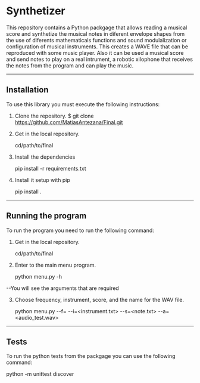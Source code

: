 # Synthetizer 

This repository contains a Python packgage that allows reading a musical score and synthetize the musical notes in diferent envelope shapes from the use of diferents mathematicals functions and sound modulalization or configuration of musical instruments. This creates a WAVE file that can be reproduced with some music player. 
Also it can be used a musical score and send notes to play on a real intrument, a robotic xilophone that receives the notes from the program and can play the music.  


--------------------------------

## Installation

To use this library you must execute the following instructions:

1. Clone the repository.
$ git clone https://github.com/MatiasAntezana/Final.git

2. Get in the local repository.
   
   cd/path/to/final   

3. Install the dependencies
   
   pip install -r requirements.txt

4. Install it setup with pip
   
   pip install .

--------------------------------

## Running the program

To run the program you need to run the following command:

1. Get in the local repository.
   
   cd/path/to/final 

2. Enter to the main menu program.
   
   python menu.py -h

--You will see the arguments that are required

3. Choose frequency, instrument, score, and the name for the WAV file.
   
   python menu.py --f=<frequency> --i=<instrument.txt> --s=<note.txt> --a=<audio_test.wav>


--------------------------------

## Tests

To run the python tests from the packgage you can use the following command:

   python -m unittest discover

